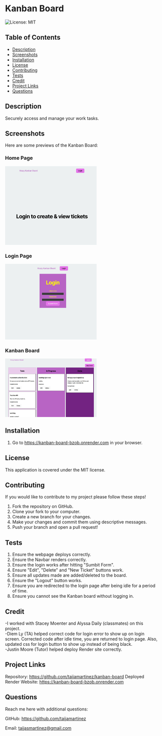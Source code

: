 # Kanban Board
![License: MIT](https://img.shields.io/badge/License-MIT-yellow.svg)

## Table of Contents
- [Description](#description)
- [Screenshots](#screenshots)
- [Installation](#installation)
- [License](#license)
- [Contributing](#contributing)
- [Tests](#tests)
- [Credit](#credit)
- [Project Links](#project-links)
- [Questions](#questions)

## Description
Securely access and manage your work tasks.

## Screenshots
Here are some previews of the Kanban Board:

### Home Page
<img src="assets/images/kanban-home.jpg" width="300">

### Login Page
<img src="assets/images/kanban-login.jpg" width="300">

### Kanban Board
<img src="assets/images/kanban1.jpg" width="300">

## Installation
1. Go to https://kanban-board-bzob.onrender.com in your browser.

## License
This application is covered under the MIT license.

## Contributing
If you would like to contribute to my project please follow these steps!

1. Fork the repository on GitHub.
2. Clone your fork to your computer.
3. Create a new branch for your changes.
4. Make your changes and commit them using descriptive messages.
5. Push your branch and open a pull request!

## Tests
1. Ensure the webpage deploys correctly.
2. Ensure the Navbar renders correctly.
3. Ensure the login works after hitting "Sumbit Form".
4. Ensure "Edit", "Delete" and "New Ticket" buttons work.
5. Ensure all updates made are added/deleted to the board.
6. Ensure the "Logout" button works.
7. Ensure you are redirected to the login page after being idle for a period of time.
8. Ensure you cannot see the Kanban board without logging in.

## Credit

-I worked with Stacey Moenter and Alyssa Daily (classmates) on this project.<br>
-Diem Ly (TA) helped correct code for login error to show up on login screen. Corrected code after idle time, you are returned to login page. Also, updated css for login button to show up instead of being black.<br>
-Justin Moore (Tutor) helped deploy Render site correctly. 


## Project Links
Repository: https://github.com/taijamartinez/kanban-board
Deployed Render Website: https://kanban-board-bzob.onrender.com
## Questions
Reach me here with additional questions:

GitHub: https://github.com/taijamartinez

Email: taijasmartinez@gmail.com